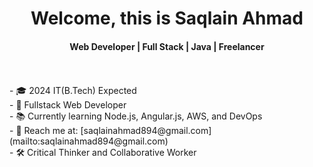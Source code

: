 <div align="center">
<h1 align="center">Welcome, this is Saqlain Ahmad</h1>
<h4 align="center">Web Developer | Full Stack | Java | Freelancer</h4>
</div>
<br/>
<br/>
<div>
  - 🎓 2024 IT(B.Tech) Expected<br>
  - 💼 Fullstack Web Developer<br>
  - 📚 Currently learning Node.js, Angular.js, AWS, and DevOps<br>
  - 📧 Reach me at: [saqlainahmad894@gmail.com](mailto:saqlainahmad894@gmail.com)<br>
  - 🛠️ Critical Thinker and Collaborative Worker<br>
</div>
<br>

